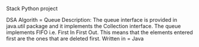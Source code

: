 
Stack Python project

DSA Algorith = Queue
Description: The queue interface is provided in java.util package and it implements the Collection interface. The queue implements FIFO i.e. First In First Out. This means that the elements entered first are the ones that are deleted first.
Written in = Java



